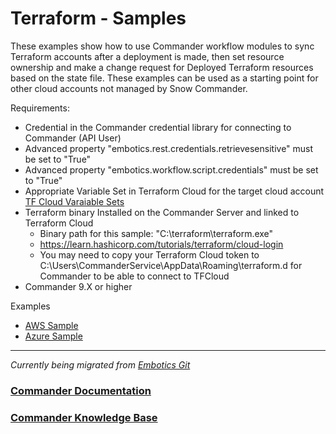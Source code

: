# Terraform - Samples

These examples show how to use Commander workflow modules to sync Terraform accounts after a deployment is made, then set resource ownership and make a change request for Deployed Terraform resources based on the state file. These examples can be used as a starting point for other cloud accounts not managed by Snow Commander.

Requirements:
* Credential in the Commander credential library for connecting to Commander (API User)
* Advanced property "embotics.rest.credentials.retrievesensitive" must be set to "True"
* Advanced property "embotics.workflow.script.credentials" must be set to "True"
* Appropriate Variable Set in Terraform Cloud for the target cloud account [TF Cloud Varaiable Sets](https://www.terraform.io/cloud-docs/workspaces/variables/managing-variables#edit-variable-sets)
* Terraform binary Installed on the Commander Server and linked to Terraform Cloud
    * Binary path for this sample:  "C:\terraform\terraform.exe"
    * https://learn.hashicorp.com/tutorials/terraform/cloud-login
    * You may need to copy your Terraform Cloud token to C:\Users\CommanderService\AppData\Roaming\terraform.d for Commander to be able to connect to TFCloud
* Commander 9.X or higher 

Examples
* [AWS Sample](https://github.com/SnowSoftwareGlobal/cloudmanagement-integrations/tree/main/Terraform/Terraform_AWS_Sample)
* [Azure Sample](https://github.com/SnowSoftwareGlobal/cloudmanagement-integrations/tree/main/Terraform/Terraform_Azure_Sample)

____


*Currently being migrated from [Embotics Git](https://github.com/Embotics)*

### [Commander Documentation](https://docs.snowsoftware.com/commander/index.htm)

### [Commander Knowledge Base](https://community.snowsoftware.com/s/topic/0TO1r000000E5srGAC/commander?tabset-056aa=2)
